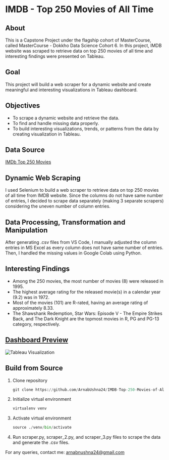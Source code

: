 # IMDB - Top 250 Movies of All Time

## About
This is a Capstone Project under the flagship cohort of MasterCourse, called MasterCourse - Dokkho Data Science Cohort 6. In this project, IMDB website was scraped to retrieve data on top 250 movies of all time and interesting findings were presented on Tableau.

## Goal
This project will build a web scraper for a dynamic website and create meaningful and interesting visualizations in Tableau dashboard.

## Objectives
* To scrape a dynamic website and retrieve the data.
* To find and handle missing data properly.
* To build interesting visualizations, trends, or patterns from the data by creating visualization in Tableau.

## Data Source
[IMDb Top 250 Movies](https://www.imdb.com/chart/top/?ref_=nv_mv_250)

## Dynamic Web Scraping
I used Selenium to build a web scraper to retrieve data on top 250 movies of all time from IMDB website. Since the columns do not have same number of entries, I decided to scrape data separately (making 3 separate scrapers) considering the uneven number of column entries.

## Data Processing, Transformation and Manipulation
After generating .csv files from VS Code, I manually adjusted the column entries in MS Excel as every column does not have same number of entries. Then, I handled the missing values in Google Colab using Python.

## Interesting Findings
* Among the 250 movies, the most number of movies (8) were released in 1995.
* The highest average rating for the released movie(s) in a calendar year (9.2) was in 1972.
* Most of the movies (101) are R-rated, having an average rating of approximately 8.33.
* The Shawshank Redemption, Star Wars: Episode V - The Empire Strikes Back, and The Dark Knight are the topmost movies in R, PG and PG-13 category, respectively.

## [Dashboard Preview](https://public.tableau.com/app/profile/arnab.naha.ushna/viz/Top250IMDBMovies_17382266796240/Top250IMDBMovies)
![Tableau Visualization](https://github.com/ArnabUshna24/IMDB-Top-250-Movies-of-All-Time/blob/main/Dashboard.jpg)

## Build from Source
1. Clone repository
   ```python
   git clone https://github.com/ArnabUshna24/IMDB-Top-250-Movies-of-All-Time.git
2. Initialize virtual environment
   ```python
   virtualenv venv
3. Activate virtual environment
   ```python
   source ./venv/bin/activate
4. Run scraper.py, scraper_2.py, and scraper_3.py files to scrape the data and generate the .csv files.


For any queries, contact me: arnabnushna24@gmail.com
